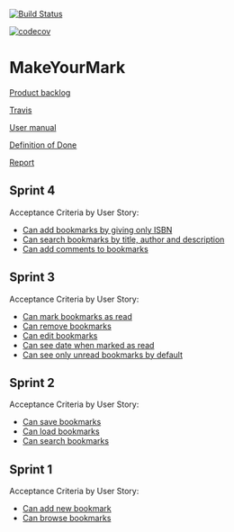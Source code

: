 [![Build Status](https://travis-ci.org/juhamyllari/make-your-mark.svg?branch=master)](https://travis-ci.org/juhamyllari/make-your-mark)

[![codecov](https://codecov.io/gh/juhamyllari/make-your-mark/branch/master/graph/badge.svg)](https://codecov.io/gh/juhamyllari/make-your-mark)

# MakeYourMark

[Product backlog](https://docs.google.com/spreadsheets/d/1yEX_GPp0piYUebf_7xxJp6eZyBB13AR4Ubq6oYDU5Lo/edit?usp=sharing)

[Travis](https://travis-ci.org/juhamyllari/make-your-mark)

[User manual](https://github.com/juhamyllari/make-your-mark/blob/master/Documentation/manual.md)

[Definition of Done](https://github.com/juhamyllari/make-your-mark/blob/master/Documentation/DefinitionOfDone.md)

[Report](https://docs.google.com/document/d/1So-4FRmjW7YWDlbiaJfc0_pGDilz8sXdP2ObdNP6Zak/edit)

## Sprint 4
Acceptance Criteria by User Story:
* [Can add bookmarks by giving only ISBN](https://github.com/juhamyllari/make-your-mark/blob/master/src/test/resources/create_by_isbn.feature)
* [Can search bookmarks by title, author and description](https://github.com/juhamyllari/make-your-mark/blob/master/src/test/resources/searching_bookmarks.feature)
* [Can add comments to bookmarks](https://github.com/juhamyllari/make-your-mark/blob/master/src/test/resources/commenting_bookmark.feature)

## Sprint 3
Acceptance Criteria by User Story:
* [Can mark bookmarks as read](https://github.com/juhamyllari/make-your-mark/blob/master/src/test/resources/showing_read.feature)
* [Can remove bookmarks](https://github.com/juhamyllari/make-your-mark/blob/master/src/test/resources/deleting_bookmark.feature)
* [Can edit bookmarks](https://github.com/juhamyllari/make-your-mark/blob/master/src/test/resources/editing_bookmark.feature)
* [Can see date when marked as read](https://github.com/juhamyllari/make-your-mark/blob/master/src/test/resources/new_bookmark.feature)
* [Can see only unread bookmarks by default](https://github.com/juhamyllari/make-your-mark/blob/master/src/test/resources/showing_read.feature)

## Sprint 2

Acceptance Criteria by User Story:
* [Can save bookmarks](https://github.com/juhamyllari/make-your-mark/blob/master/src/test/resources/saving_bookmarks.feature)
* [Can load bookmarks](https://github.com/juhamyllari/make-your-mark/blob/master/src/test/resources/loading_bookmarks.feature)
* [Can search bookmarks](https://github.com/juhamyllari/make-your-mark/blob/master/src/test/resources/searching_bookmarks.feature)

## Sprint 1

Acceptance Criteria by User Story:
* [Can add new bookmark](https://github.com/juhamyllari/make-your-mark/blob/master/src/test/resources/new_bookmark.feature)
* [Can browse bookmarks](https://github.com/juhamyllari/make-your-mark/blob/master/src/test/resources/browsing_bookmarks.feature)


